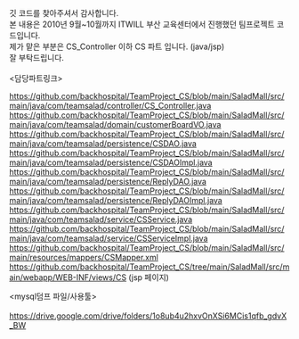깃 코드를 찾아주셔서 감사합니다. <br>
본 내용은 2010년 9월~10월까지 ITWILL 부산 교육센터에서 진행했던 팀프로젝트 코드입니다. <br>
제가 맡은 부분은 CS_Controller 이하 CS 파트 입니다. (java/jsp) <br>
잘 부탁드립니다.<br><br>
<담당파트링크> <br>

https://github.com/backhospital/TeamProject_CS/blob/main/SaladMall/src/main/java/com/teamsalad/controller/CS_Controller.java <br>
https://github.com/backhospital/TeamProject_CS/blob/main/SaladMall/src/main/java/com/teamsalad/domain/customerBoardVO.java <br>
https://github.com/backhospital/TeamProject_CS/blob/main/SaladMall/src/main/java/com/teamsalad/persistence/CSDAO.java <br>
https://github.com/backhospital/TeamProject_CS/blob/main/SaladMall/src/main/java/com/teamsalad/persistence/CSDAOImpl.java <br>
https://github.com/backhospital/TeamProject_CS/blob/main/SaladMall/src/main/java/com/teamsalad/persistence/ReplyDAO.java <br>
https://github.com/backhospital/TeamProject_CS/blob/main/SaladMall/src/main/java/com/teamsalad/persistence/ReplyDAOImpl.java <br>
https://github.com/backhospital/TeamProject_CS/blob/main/SaladMall/src/main/java/com/teamsalad/service/CSService.java <br>
https://github.com/backhospital/TeamProject_CS/blob/main/SaladMall/src/main/java/com/teamsalad/service/CSServiceImpl.java <br>
https://github.com/backhospital/TeamProject_CS/blob/main/SaladMall/src/main/resources/mappers/CSMapper.xml <br>
https://github.com/backhospital/TeamProject_CS/tree/main/SaladMall/src/main/webapp/WEB-INF/views/CS (jsp 페이지) <br>

<mysql덤프 파일/사용툴> <br><br>
https://drive.google.com/drive/folders/1o8ub4u2hxvOnXSi6MCis1qfb_gdvX_BW
